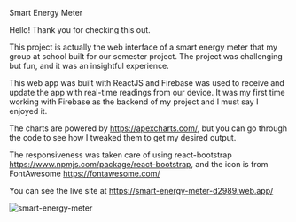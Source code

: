 Smart Energy Meter

Hello! Thank you for checking this out.

This project is actually the web interface of a smart energy meter that my group at school built for our semester project. The project was challenging but fun, and it was an insightful experience. 

This web app was built with ReactJS and Firebase was used to receive and update the app with real-time readings from our device.
It was my first time working with Firebase as the backend of my project and I must say I enjoyed it.

The charts are powered by https://apexcharts.com/, but you can go through the code to see how I tweaked them to get my desired output.

The responsiveness was taken care of using react-bootstrap https://www.npmjs.com/package/react-bootstrap, and the icon is from FontAwesome https://fontawesome.com/

You can see the live site at https://smart-energy-meter-d2989.web.app/

![smart-energy-meter](https://github.com/judithlk/smart-energy-meter/assets/104207025/f72ee38c-5a56-456a-b90e-6de4e93f69fb)
